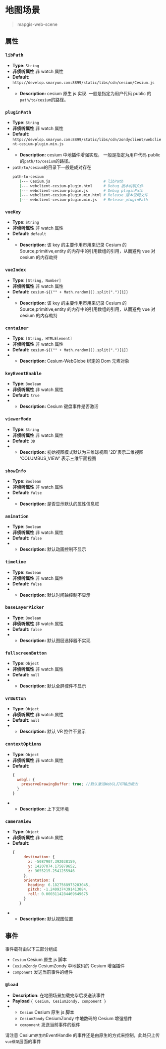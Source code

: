 # 地图场景 

> mapgis-web-scene

## 属性

### `libPath`

- **Type**: `String`
- **非侦听属性** 非 watch 属性
- **Default:** `http://develop.smaryun.com:8899/static/libs/cdn/cesium/Cesium.js`
- - **Description:** cesium 原生 js 实现. 一般是指定为用户代码 public 的`path/to/cesium`的路径。

### `pluginPath`

- **Type**: `String`
- **非侦听属性** 非 watch 属性
- **Default:** `http://develop.smaryun.com:8899/static/libs/cdn/zondyclient/webclient-cesium-plugin.min.js`
- - **Description:** cesium 中地插件增强实现， 一般是指定为用户代码 public 的`path/to/cesium`的路径。
- `path/to/cesium`的目录下一般是成对存在
  ```sh
  path-to-cesium
     |--- Cesium.js                        # libPath
     |--- webclient-cesium-plugin.html     # Debug 版本说明文件
     |--- webclient-cesium-plugin.js       # Debug pluginPath
     |--- webclient-cesium-plugin.min.html # Release 版本说明文件
     |--- webclient-cesium-plugin.min.js   # Release pluginPath
  ```

### `vueKey`

- **Type**: `String`
- **非侦听属性** 非 watch 属性
- **Default:** `default`
- - **Description:** 该 key 的主要作用市用来记录 Cesium 的 Source,primitive,entity 的内存中的引用数组的引用，从而避免 vue 对 cesium 的内存劫持

### `vueIndex`

- **Type**: `[String, Number]`
- **非侦听属性** 非 watch 属性
- **Default:** `cesium-${("" + Math.random()).split(".")[1]}`
- - **Description:** 该 key 的主要作用市用来记录 Cesium 的 Source,primitive,entity 的内存中的引用数组的引用，从而避免 vue 对 cesium 的内存劫持

### `container`

- **Type**: `[String, HTMLElement]`
- **非侦听属性** 非 watch 属性
- **Default:** `cesium-${("" + Math.random()).split(".")[1]}`
- - **Description:** Cesium-WebGlobe 绑定的 Dom 元素对象

### `keyEventEnable`

- **Type**: `Boolean`
- **非侦听属性** 非 watch 属性
- **Default:** `true`
- - **Description:** Cesium 键盘事件是否激活

### `viewerMode`

- **Type**: `String`
- **非侦听属性** 非 watch 属性
- **Default:** `3D`
- - **Description:** 初始视图模式默认为三维球视图 '2D'表示二维视图 'COLUMBUS_VIEW' 表示三维平面视图

### `showInfo`

- **Type**: `Boolean`
- **非侦听属性** 非 watch 属性
- **Default:** `false`
- - **Description:** 是否显示默认的属性信息框

### `animation`

- **Type**: `Boolean`
- **非侦听属性** 非 watch 属性
- **Default:** `false`
- - **Description:** 默认动画控制不显示

### `timeline`

- **Type**: `Boolean`
- **非侦听属性** 非 watch 属性
- **Default:** `false`
- - **Description:** 默认时间轴控制不显示

### `baseLayerPicker`

- **Type**: `Boolean`
- **非侦听属性** 非 watch 属性
- **Default:** `false`
- - **Description:** 默认图层选择器不实现

### `fullscreenButton`

- **Type**: `Object`
- **非侦听属性** 非 watch 属性
- **Default:** `null`
- - **Description:** 默认全屏控件不显示

### `vrButton`

- **Type**: `Object`
- **非侦听属性** 非 watch 属性
- **Default:** `null`
- - **Description:** 默认 VR 控件不显示

### `contextOptions`

- **Type**: `Object`
- **非侦听属性** 非 watch 属性
- **Default:**
  ```js
  {
    webgl: {
      preserveDrawingBuffer: true; //默认激活WebGL打印输出能力
    }
  }
  ```
- - **Description:** 上下文环境

### `cameraView`

- **Type**: `Object`
- **非侦听属性** 非 watch 属性
- **Default:**
  ```js
  {
       destination: {
         x: -5087907.392038159,
         y: 14207074.175879652,
         z: 3655215.2541255946
       },
       orientation: {
         heading: 6.1827568973283045,
         pitch: -1.2409374391413084,
         roll: 0.0003114284469649675
       }
     }
  ```
- - **Description:** 默认视图位置

## 事件

事件载荷由以下三部分组成

- `Cesium` Cesium 原生 js 脚本
- `CesiumZondy` CesiumZondy 中地数码的 Cesium 增强插件
- `component` 发送当前事件的组件

### `@load`

- **Description:** 在地图场景加载完毕后发送该事件
- **Payload** `{ Cesium, CesiumZondy, component }`
- - `Cesium` Cesium 原生 js 脚本
  - `CesiumZondy` CesiumZondy 中地数码的 Cesium 增强插件
  - `component` 发送当前事件的组件

请注意 Cesium`原生的`EventHandle 的事件还是由原生的方式来控制，此处只上传`vue框架`层面的事件
